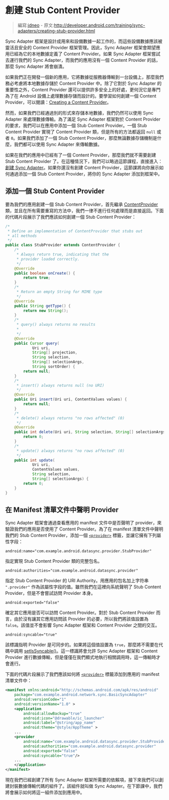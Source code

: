 # 創建 Stub Content Provider

> 編寫:[jdneo](https://github.com/jdneo) - 原文:<http://developer.android.com/training/sync-adapters/creating-stub-provider.html>

Sync Adapter 框架是設計成用來和設備數據一起工作的，而這些設備數據應該被靈活且安全的 Content Provider 框架管理。因此，Sync Adapter 框架會期望應用已經為它的本地數據定義了 Content Provider。如果 Sync Adapter 框架嘗試去運行我們的 Sync Adapter，而我們的應用沒有一個 Content Provider 的話，那麼 Sync Adapter 將會崩潰。

如果我們正在開發一個新的應用，它將數據從服務器傳輸到一台設備上，那麼我們務必考慮將本地數據存儲於 Content Provider 中。除了它對於 Sync Adapter 的重要性之外，Content Provider 還可以提供許多安全上的好處，更何況它是專門為了在 Android 設備上處理數據存儲而設計的。要學習如何創建一個 Content Provider，可以閱讀：[Creating a Content Provider](http://developer.android.com/guide/topics/providers/content-provider-creating.html)。

然而，如果我們已經通過別的形式來存儲本地數據，我們仍然可以使用 Sync Adapter 來處理數據傳輸。為了滿足 Sync Adapter 框架對於 Content Provider 的要求，我們可以在應用中添加一個 Stub Content Provider。一個 Stub Content Provider 實現了 Content Provider 類，但是所有的方法都返回 `null` 或者 `0`。如果我們添加了一個 Stub Content Provider，那麼無論數據存儲機制是什麼，我們都可以使用 Sync Adapter 來傳輸數據。

如果在我們的應用中已經有了一個 Content Provider，那麼我們就不需要創建 Stub Content Provider 了。在這種情況下，我們可以略過這節課程，直接進入：[創建 Sync Adapter](create-sync-adapter.html)。如果你還沒有創建 Content Provider，這節課將向你展示如何通過添加一個 Stub Content Provider，將你的 Sync Adapter 添加到框架中。

## 添加一個 Stub Content Provider

要為我們的應用創建一個 Stub Content Provider，首先繼承 [ContentProvider](http://developer.android.com/reference/android/content/ContentProvider.html) 類，並且在所有需要重寫的方法中，我們一律不進行任何處理而是直接返回。下面的代碼片段展示了我們應該如何創建一個 Stub Content Provider：

```java
/*
 * Define an implementation of ContentProvider that stubs out
 * all methods
 */
public class StubProvider extends ContentProvider {
    /*
     * Always return true, indicating that the
     * provider loaded correctly.
     */
    @Override
    public boolean onCreate() {
        return true;
    }
    /*
     * Return an empty String for MIME type
     */
    @Override
    public String getType() {
        return new String();
    }
    /*
     * query() always returns no results
     *
     */
    @Override
    public Cursor query(
            Uri uri,
            String[] projection,
            String selection,
            String[] selectionArgs,
            String sortOrder) {
        return null;
    }
    /*
     * insert() always returns null (no URI)
     */
    @Override
    public Uri insert(Uri uri, ContentValues values) {
        return null;
    }
    /*
     * delete() always returns "no rows affected" (0)
     */
    @Override
    public int delete(Uri uri, String selection, String[] selectionArgs) {
        return 0;
    }
    /*
     * update() always returns "no rows affected" (0)
     */
    public int update(
            Uri uri,
            ContentValues values,
            String selection,
            String[] selectionArgs) {
        return 0;
    }
}
```

## 在 Manifest 清單文件中聲明 Provider

Sync Adapter 框架會通過查看應用的 manifest 文件中是否聲明了 provider，來驗證我們的應用是否使用了 Content Provider。為了在 manifest 清單文件中聲明我們的 Stub Content Provider，添加一個 [`<provider>`](http://developer.android.com/guide/topics/manifest/provider-element.html) 標籤，並讓它擁有下列屬性字段：

`android:name="com.example.android.datasync.provider.StubProvider"`

  指定實現 Stub Content Provider 類的完整包名。

`android:authorities="com.example.android.datasync.provider"`

  指定 Stub Content Provider 的 URI Authority。用應用的包名加上字符串 `".provider"` 作為該屬性字段的值。雖然我們在這裡向系統聲明了 Stub Content Provider，但是不會嘗試訪問 Provider 本身。

`android:exported="false"`

  確定其它應用是否可以訪問 Content Provider。對於 Stub Content Provider 而言，由於沒有讓其它應用訪問該 Provider 的必要，所以我們將該值設置為 `false`。該值並不會影響 Sync Adapter 框架和 Content Provider 之間的交互。

`android:syncable="true"`

  該標識指明 Provider 是可同步的。如果將這個值設置為 `true`，那麼將不需要在代碼中調用 <a href="http://developer.android.com/reference/android/content/ContentResolver.html#setIsSyncable(android.accounts.Account, java.lang.String, int)">setIsSyncable()</a>。這一標識將會允許 Sync Adapter 框架和 Content Provider 進行數據傳輸，但是僅僅在我們顯式地執行相關調用時，這一傳輸時才會進行。

下面的代碼片段展示了我們應該如何將 [`<provider>`](http://developer.android.com/guide/topics/manifest/provider-element.html) 標籤添加到應用的 manifest 清單文件中：

```xml
<manifest xmlns:android="http://schemas.android.com/apk/res/android"
    package="com.example.android.network.sync.BasicSyncAdapter"
    android:versionCode="1"
    android:versionName="1.0" >
    <application
        android:allowBackup="true"
        android:icon="@drawable/ic_launcher"
        android:label="@string/app_name"
        android:theme="@style/AppTheme" >
    ...
    <provider
        android:name="com.example.android.datasync.provider.StubProvider"
        android:authorities="com.example.android.datasync.provider"
        android:exported="false"
        android:syncable="true"/>
    ...
    </application>
</manifest>
```

現在我們已經創建了所有 Sync Adapter 框架所需要的依賴項，接下來我們可以創建封裝數據傳輸代碼的組件了。該組件就叫做 Sync Adapter。在下節課中，我們將會展示如何將這一組件添加到應用中。
